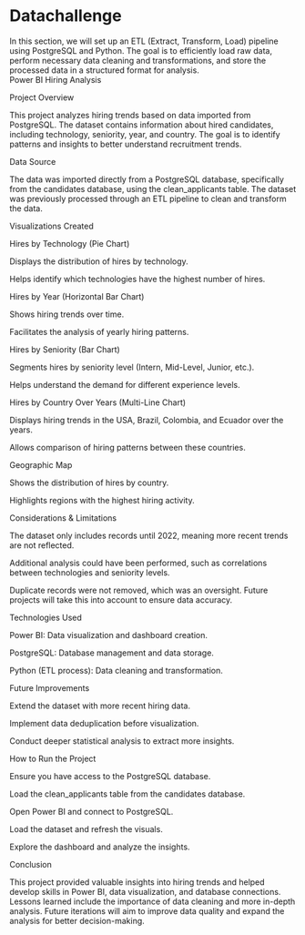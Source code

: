 # Datachallenge
In this section, we will set up an ETL (Extract, Transform, Load) pipeline using PostgreSQL and Python.   The goal is to efficiently load raw data, perform necessary data cleaning and transformations,  and store the processed data in a structured format for analysis.  
Power BI Hiring Analysis

Project Overview

This project analyzes hiring trends based on data imported from PostgreSQL. The dataset contains information about hired candidates, including technology, seniority, year, and country. The goal is to identify patterns and insights to better understand recruitment trends.

Data Source

The data was imported directly from a PostgreSQL database, specifically from the candidates database, using the clean_applicants table. The dataset was previously processed through an ETL pipeline to clean and transform the data.

Visualizations Created

Hires by Technology (Pie Chart)

Displays the distribution of hires by technology.

Helps identify which technologies have the highest number of hires.

Hires by Year (Horizontal Bar Chart)

Shows hiring trends over time.

Facilitates the analysis of yearly hiring patterns.

Hires by Seniority (Bar Chart)

Segments hires by seniority level (Intern, Mid-Level, Junior, etc.).

Helps understand the demand for different experience levels.

Hires by Country Over Years (Multi-Line Chart)

Displays hiring trends in the USA, Brazil, Colombia, and Ecuador over the years.

Allows comparison of hiring patterns between these countries.

Geographic Map

Shows the distribution of hires by country.

Highlights regions with the highest hiring activity.

Considerations & Limitations

The dataset only includes records until 2022, meaning more recent trends are not reflected.

Additional analysis could have been performed, such as correlations between technologies and seniority levels.

Duplicate records were not removed, which was an oversight. Future projects will take this into account to ensure data accuracy.

Technologies Used

Power BI: Data visualization and dashboard creation.

PostgreSQL: Database management and data storage.

Python (ETL process): Data cleaning and transformation.

Future Improvements

Extend the dataset with more recent hiring data.

Implement data deduplication before visualization.

Conduct deeper statistical analysis to extract more insights.

How to Run the Project

Ensure you have access to the PostgreSQL database.

Load the clean_applicants table from the candidates database.

Open Power BI and connect to PostgreSQL.

Load the dataset and refresh the visuals.

Explore the dashboard and analyze the insights.

Conclusion

This project provided valuable insights into hiring trends and helped develop skills in Power BI, data visualization, and database connections. Lessons learned include the importance of data cleaning and more in-depth analysis. Future iterations will aim to improve data quality and expand the analysis for better decision-making.
